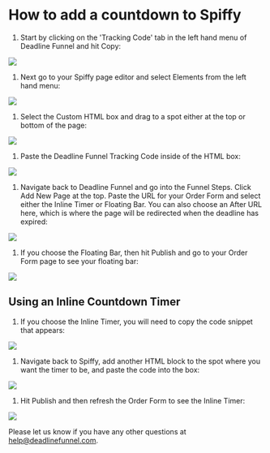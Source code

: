# How to add a countdown to Spiffy

1. Start by clicking on the 'Tracking Code' tab in the left hand menu of Deadline Funnel and hit Copy:

![](https://s3.amazonaws.com/helpscout.net/docs/assets/53974d6ce4b0c76107b109d1/images/5c7478b904286350d08857c9/file-BieT1BNZ80.png)

1. Next go to your Spiffy page editor and select Elements from the left hand menu:

![](https://s3.amazonaws.com/helpscout.net/docs/assets/53974d6ce4b0c76107b109d1/images/5b7af6880428631d7a8a295b/file-pLeIOJtlhH.png)

1. Select the Custom HTML box and drag to a spot either at the top or bottom of the page:

![](https://s3.amazonaws.com/helpscout.net/docs/assets/53974d6ce4b0c76107b109d1/images/5b7af6960428631d7a8a295c/file-5iOKoJUQlU.png)

1. Paste the Deadline Funnel Tracking Code inside of the HTML box:

![](https://s3.amazonaws.com/helpscout.net/docs/assets/53974d6ce4b0c76107b109d1/images/5b7af6cc2c7d3a03f89de42c/file-5sk4yoaGqt.png)

1. Navigate back to Deadline Funnel and go into the Funnel Steps. Click Add New Page at the top. Paste the URL for your Order Form and select either the Inline Timer or Floating Bar. You can also choose an After URL here, which is where the page will be redirected when the deadline has expired:

![](https://s3.amazonaws.com/helpscout.net/docs/assets/53974d6ce4b0c76107b109d1/images/5c783c362c7d3a0cb932155e/file-JDPyIgnWsG.png)

1. If you choose the Floating Bar, then hit Publish and go to your Order Form page to see your floating bar:

![](https://s3.amazonaws.com/helpscout.net/docs/assets/53974d6ce4b0c76107b109d1/images/5c65c256042863543ccd0328/file-W2KXHC491X.png)

## Using an Inline Countdown Timer

1. If you choose the Inline Timer, you will need to copy the code snippet that appears:

![](https://s3.amazonaws.com/helpscout.net/docs/assets/53974d6ce4b0c76107b109d1/images/5c783cd22c7d3a0cb9321570/file-hMgAYWDhqC.png)

1. Navigate back to Spiffy, add another HTML block to the spot where you want the timer to be, and paste the code into the box:

![](https://s3.amazonaws.com/helpscout.net/docs/assets/53974d6ce4b0c76107b109d1/images/5b7af7af2c7d3a03f89de433/file-eCqsBRbExk.png)

1. Hit Publish and then refresh the Order Form to see the Inline Timer:

![](https://s3.amazonaws.com/helpscout.net/docs/assets/53974d6ce4b0c76107b109d1/images/5b7af8200428631d7a8a296a/file-V0SMxDVWyB.png)

Please let us know if you have any other questions at [help@deadlinefunnel.com](mailto:mailto:help@deadlinefunnel.com).

